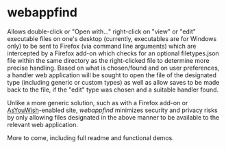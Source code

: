 # webappfind

Allows double-click or "Open with..." right-click on "view" or "edit" executable files on one's desktop (currently, executables are for Windows only) to be sent to Firefox (via command line arguments) which are intercepted by a Firefox add-on which checks for an optional filetypes.json file within the same directory as the right-clicked file to determine more precise handling. Based on what is chosen/found and on user preferences, a handler web application will be sought to open the file of the designated type (including generic or custom types) as well as allow saves to be made back to the file, if the "edit" type was chosen and a suitable handler found.

Unlike a more generic solution, such as with a Firefox add-on or [AsYouWish](https://github.com/brettz9/asyouwish/)-enabled site, *webappfind* minimizes security and privacy risks by only allowing files designated in the above manner to be available to the relevant web application.

More to come, including full readme and functional demos.
